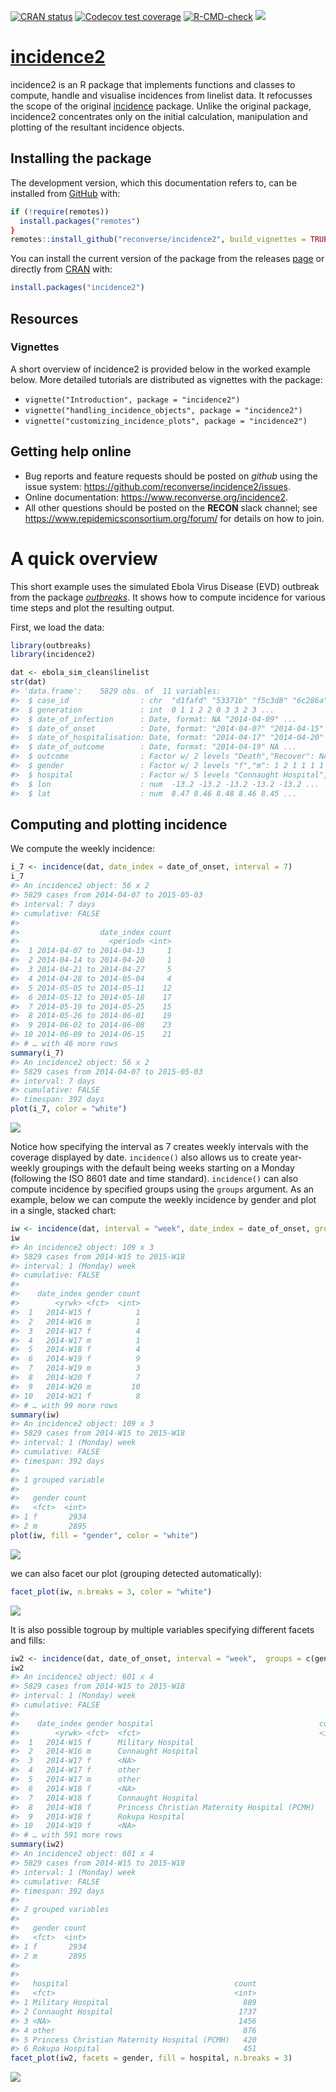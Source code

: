 
<!-- badges: start -->

[![CRAN
status](https://www.r-pkg.org/badges/version/incidence2)](https://CRAN.R-project.org/package=incidence2)
[![Codecov test
coverage](https://codecov.io/gh/reconverse/incidence2/branch/master/graph/badge.svg)](https://codecov.io/gh/reconverse/incidence2?branch=master)
[![R-CMD-check](https://github.com/reconverse/incidence2/workflows/R-CMD-check/badge.svg)](https://github.com/reconverse/incidence2/actions)
[![](https://raw.githubusercontent.com/reconverse/reconverse.github.io/master/images/badge-stable.svg)](https://www.reconverse.org/lifecycle.html#stable)
<!-- badges: end -->

# [incidence2](https://www.reconverse.org/incidence2/)

incidence2 is an R package that implements functions and classes to
compute, handle and visualise incidences from linelist data. It
refocusses the scope of the original
[incidence](https://github.com/reconhub/incidence) package. Unlike the
original package, incidence2 concentrates only on the initial
calculation, manipulation and plotting of the resultant incidence
objects.

## Installing the package

The development version, which this documentation refers to, can be
installed from [GitHub](https://github.com/) with:

``` r
if (!require(remotes)) 
  install.packages("remotes")
}
remotes::install_github("reconverse/incidence2", build_vignettes = TRUE)
```

You can install the current version of the package from the releases
[page](https://github.com/reconverse/incidence2/releases) or directly
from [CRAN](https://cran.r-project.org/) with:

``` r
install.packages("incidence2")
```

## Resources

### Vignettes

A short overview of incidence2 is provided below in the worked example
below. More detailed tutorials are distributed as vignettes with the
package:

  - `vignette("Introduction", package = "incidence2")`
  - `vignette("handling_incidence_objects", package = "incidence2")`
  - `vignette("customizing_incidence_plots", package = "incidence2")`

## Getting help online

  - Bug reports and feature requests should be posted on *github* using
    the issue system: <https://github.com/reconverse/incidence2/issues>.
  - Online documentation: <https://www.reconverse.org/incidence2>.
  - All other questions should be posted on the **RECON** slack channel;
    see <https://www.repidemicsconsortium.org/forum/> for details on how
    to join.

# A quick overview

This short example uses the simulated Ebola Virus Disease (EVD) outbreak
from the package [*outbreaks*](https://github.com/reconhub/outbreaks).
It shows how to compute incidence for various time steps and plot the
resulting output.

First, we load the data:

``` r
library(outbreaks)
library(incidence2)

dat <- ebola_sim_clean$linelist
str(dat)
#> 'data.frame':    5829 obs. of  11 variables:
#>  $ case_id                : chr  "d1fafd" "53371b" "f5c3d8" "6c286a" ...
#>  $ generation             : int  0 1 1 2 2 0 3 3 2 3 ...
#>  $ date_of_infection      : Date, format: NA "2014-04-09" ...
#>  $ date_of_onset          : Date, format: "2014-04-07" "2014-04-15" ...
#>  $ date_of_hospitalisation: Date, format: "2014-04-17" "2014-04-20" ...
#>  $ date_of_outcome        : Date, format: "2014-04-19" NA ...
#>  $ outcome                : Factor w/ 2 levels "Death","Recover": NA NA 2 1 2 NA 2 1 2 1 ...
#>  $ gender                 : Factor w/ 2 levels "f","m": 1 2 1 1 1 1 1 1 2 2 ...
#>  $ hospital               : Factor w/ 5 levels "Connaught Hospital",..: 2 1 3 NA 3 NA 1 4 3 5 ...
#>  $ lon                    : num  -13.2 -13.2 -13.2 -13.2 -13.2 ...
#>  $ lat                    : num  8.47 8.46 8.48 8.46 8.45 ...
```

## Computing and plotting incidence

We compute the weekly incidence:

``` r
i_7 <- incidence(dat, date_index = date_of_onset, interval = 7)
i_7
#> An incidence2 object: 56 x 2
#> 5829 cases from 2014-04-07 to 2015-05-03
#> interval: 7 days
#> cumulative: FALSE
#> 
#>                  date_index count
#>                    <period> <int>
#>  1 2014-04-07 to 2014-04-13     1
#>  2 2014-04-14 to 2014-04-20     1
#>  3 2014-04-21 to 2014-04-27     5
#>  4 2014-04-28 to 2014-05-04     4
#>  5 2014-05-05 to 2014-05-11    12
#>  6 2014-05-12 to 2014-05-18    17
#>  7 2014-05-19 to 2014-05-25    15
#>  8 2014-05-26 to 2014-06-01    19
#>  9 2014-06-02 to 2014-06-08    23
#> 10 2014-06-09 to 2014-06-15    21
#> # … with 46 more rows
summary(i_7)
#> An incidence2 object: 56 x 2
#> 5829 cases from 2014-04-07 to 2015-05-03
#> interval: 7 days
#> cumulative: FALSE
#> timespan: 392 days
plot(i_7, color = "white")
```

<img src="man/figures/README-incid7-1.png" style="display: block; margin: auto;" />

Notice how specifying the interval as 7 creates weekly intervals with
the coverage displayed by date. `incidence()` also allows us to create
year-weekly groupings with the default being weeks starting on a Monday
(following the ISO 8601 date and time standard). `incidence()` can also
compute incidence by specified groups using the `groups` argument. As an
example, below we can compute the weekly incidence by gender and plot in
a single, stacked chart:

``` r
iw <- incidence(dat, interval = "week", date_index = date_of_onset, groups = gender)
iw
#> An incidence2 object: 109 x 3
#> 5829 cases from 2014-W15 to 2015-W18
#> interval: 1 (Monday) week 
#> cumulative: FALSE
#> 
#>    date_index gender count
#>        <yrwk> <fct>  <int>
#>  1   2014-W15 f          1
#>  2   2014-W16 m          1
#>  3   2014-W17 f          4
#>  4   2014-W17 m          1
#>  5   2014-W18 f          4
#>  6   2014-W19 f          9
#>  7   2014-W19 m          3
#>  8   2014-W20 f          7
#>  9   2014-W20 m         10
#> 10   2014-W21 f          8
#> # … with 99 more rows
summary(iw)
#> An incidence2 object: 109 x 3
#> 5829 cases from 2014-W15 to 2015-W18
#> interval: 1 (Monday) week 
#> cumulative: FALSE
#> timespan: 392 days
#> 
#> 1 grouped variable
#> 
#>   gender count
#>   <fct>  <int>
#> 1 f       2934
#> 2 m       2895
plot(iw, fill = "gender", color = "white")
```

<img src="man/figures/README-genderstack-1.png" style="display: block; margin: auto;" />

we can also facet our plot (grouping detected automatically):

``` r
facet_plot(iw, n.breaks = 3, color = "white")
```

<img src="man/figures/README-genderfacet-1.png" style="display: block; margin: auto;" />

It is also possible togroup by multiple variables specifying different
facets and fills:

``` r
iw2 <- incidence(dat, date_of_onset, interval = "week",  groups = c(gender, hospital))
iw2
#> An incidence2 object: 601 x 4
#> 5829 cases from 2014-W15 to 2015-W18
#> interval: 1 (Monday) week 
#> cumulative: FALSE
#> 
#>    date_index gender hospital                                     count
#>        <yrwk> <fct>  <fct>                                        <int>
#>  1   2014-W15 f      Military Hospital                                1
#>  2   2014-W16 m      Connaught Hospital                               1
#>  3   2014-W17 f      <NA>                                             2
#>  4   2014-W17 f      other                                            2
#>  5   2014-W17 m      other                                            1
#>  6   2014-W18 f      <NA>                                             1
#>  7   2014-W18 f      Connaught Hospital                               1
#>  8   2014-W18 f      Princess Christian Maternity Hospital (PCMH)     1
#>  9   2014-W18 f      Rokupa Hospital                                  1
#> 10   2014-W19 f      <NA>                                             1
#> # … with 591 more rows
summary(iw2)
#> An incidence2 object: 601 x 4
#> 5829 cases from 2014-W15 to 2015-W18
#> interval: 1 (Monday) week 
#> cumulative: FALSE
#> timespan: 392 days
#> 
#> 2 grouped variables
#> 
#>   gender count
#>   <fct>  <int>
#> 1 f       2934
#> 2 m       2895
#> 
#> 
#>   hospital                                     count
#>   <fct>                                        <int>
#> 1 Military Hospital                              889
#> 2 Connaught Hospital                            1737
#> 3 <NA>                                          1456
#> 4 other                                          876
#> 5 Princess Christian Maternity Hospital (PCMH)   420
#> 6 Rokupa Hospital                                451
facet_plot(iw2, facets = gender, fill = hospital, n.breaks = 3)
```

<img src="man/figures/README-genderhospital-1.png" style="display: block; margin: auto;" />
